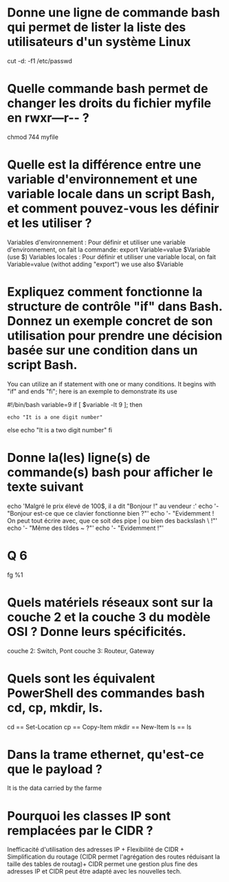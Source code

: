 # Donne une ligne de commande bash qui permet de lister la liste des utilisateurs d'un système Linux
cut -d: -f1 /etc/passwd

# Quelle commande bash permet de changer les droits du fichier myfile en rwxr—r-- ?
chmod 744 myfile

# Quelle est la différence entre une variable d'environnement et une variable locale dans un script Bash, et comment pouvez-vous les définir et les utiliser ?
Variables d'environnement : 
Pour définir et utiliser une variable d'environnement, on fait la commande:
export Variable=value
$Variable (use $)
Variables locales :
Pour définir et utiliser une variable local, on fait
Variable=value (withot adding "export")
we use also $Variable

# Expliquez comment fonctionne la structure de contrôle "if" dans Bash. Donnez un exemple concret de son utilisation pour prendre une décision basée sur une condition dans un script Bash.
You can utilize an if statement with one or many conditions. It begins with "if" and ends "fi"; here is an exemple to demonstrate its use

#!/bin/bash
variable=9
if [ $variable -lt 9 ]; then

    echo "It is a one digit number"
else
    echo "It is a two digit number"
fi


# Donne la(les) ligne(s) de commande(s) bash pour afficher le texte suivant 
echo 'Malgré le prix élevé de 100$, il a dit "Bonjour !" au vendeur :'
echo '- "Bonjour est-ce que ce clavier fonctionne bien ?"'
echo '- "Evidemment ! On peut tout écrire avec, que ce soit des pipe | ou bien des backslash \\ !"'
echo '- "Même des tildes ~ ?"'
echo '- "Evidemment !"'

# Q 6
fg %1

# Quels matériels réseaux sont sur la couche 2 et la couche 3 du modèle OSI ? Donne leurs spécificités.
couche 2: Switch, Pont 
couche 3: Routeur, Gateway

# Quels sont les équivalent PowerShell des commandes bash cd, cp, mkdir, ls.
cd == Set-Location
cp == Copy-Item
mkdir == New-Item
ls == ls

# Dans la trame ethernet, qu'est-ce que le payload ?
It is the data carried by the farme

# Pourquoi les classes IP sont remplacées par le CIDR ?
Inefficacité d'utilisation des adresses IP + Flexibilité de CIDR + Simplification du routage (CIDR permet l'agrégation des routes réduisant la taille des tables de routag)+ CIDR permet une gestion plus fine des adresses IP et CIDR peut être adapté avec les nouvelles tech.

